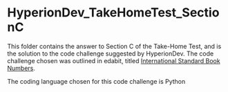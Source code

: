 <!--
Author: Alexander Goudemond
Github: https://github.com/alexgoudemond/HyperionDev_TakeHomeTest/tree/main/Section C

Date Created: 2021/01/18
-->

# HyperionDev_TakeHomeTest_SectionC

This folder contains the answer to Section C of the Take-Home Test, and is the solution to the code challenge suggested by HyperionDev. The code challenge chosen was outlined in edabit, titled [International Standard Book Numbers](https://edabit.com/challenge/C5mooK3wfdhoooeLw).

The coding language chosen for this code challenge is Python